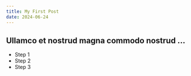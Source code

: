 ```yaml
---
title: My First Post
date: 2024-06-24
---
```


## Ullamco et nostrud magna commodo nostrud ...
- Step 1
- Step 2
- Step 3